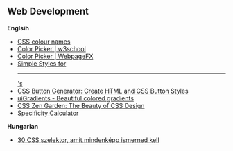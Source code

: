 ## Web Development

**Englsih**

* [CSS colour names](http://colours.neilorangepeel.com/)
* [Color Picker | w3school](https://www.w3schools.com/colors/colors_picker.asp)
* [Color Picker | WebpageFX](https://www.webpagefx.com/web-design/color-picker/)
* [Simple Styles for <hr>'s](https://css-tricks.com/examples/hrs/)
* [CSS Button Generator: Create HTML and CSS Button Styles](https://www.bestcssbuttongenerator.com/)
* [uiGradients - Beautiful colored gradients](https://uigradients.com/#Influenza)
* [CSS Zen Garden: The Beauty of CSS Design](http://www.csszengarden.com/)
* [Specificity Calculator](http://specificity.keegan.st/)

**Hungarian**

* [30 CSS szelektor, amit mindenképp ismerned kell](https://code.tutsplus.com/hu/tutorials/the-30-css-selectors-you-must-memorize--net-16048)

